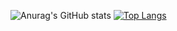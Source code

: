 ![Anurag's GitHub stats](https://github-readme-stats.vercel.app/api?username=HeitorAxe&show_icons=true&theme=radical)
[![Top Langs](https://github-readme-stats.vercel.app/api/top-langs/?username=HeitorAxe&layout=compact)](https://github.com/anuraghazra/github-readme-stats)
<!--
**HeitorAxe/HeitorAxe** is a ✨ _special_ ✨ repository because its `README.md` (this file) appears on your GitHub profile.

Here are some ideas to get you started:

- 🔭 I’m currently working on ...
- 🌱 I’m currently learning ...
- 👯 I’m looking to collaborate on ...
- 🤔 I’m looking for help with ...
- 💬 Ask me about ...
- 📫 How to reach me: ...
- 😄 Pronouns: ...
- ⚡ Fun fact: ...
-->
